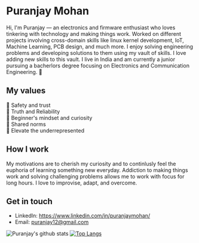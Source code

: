 # Puranjay Mohan
Hi, I'm Puranjay — an electronics and firmware enthusiast who loves tinkering with technology and making things work. Worked on different projects involving cross-domain skills like linux kernel development, IoT, Machine Learning, PCB design, and much more. I enjoy solving engineering problems and developing solutions to them using my vault of skills. I love adding new skills to this vault. I live in India and am currently a junior pursuing a bacherlors degree focusing on Electronics and Communication Engineering. 🚀

## My values
💖 Safety and trust<br>
🌟 Truth and Reliability<br>
🍏 Beginner's mindset and curiosity<br>
🙌 Shared norms<br>
🚀 Elevate the underrepresented

## How I work
My motivations are to cherish my curiosity and to continlusly feel the euphoria of learning something new everyday. Addiction to making things work and solving challenging problems allows me to work with focus for long hours. I love to improvise, adapt, and overcome.

## Get in touch
- LinkedIn: https://www.linkedin.com/in/puranjaymohan/
- Email: puranjay12@gmail.com

![Puranjay's github stats](https://github-readme-stats.vercel.app/api?username=puranjaymohan&show_icons=true&theme=dark)
[![Top Langs](https://github-readme-stats.vercel.app/api/top-langs/?username=puranjaymohan&layout=compact&theme=dark)](https://github.com/puranjaymohan)

